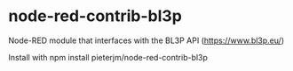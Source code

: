 # node-red-contrib-bl3p

Node-RED module that interfaces with the BL3P API (https://www.bl3p.eu/)

Install with npm install pieterjm/node-red-contrib-bl3p

